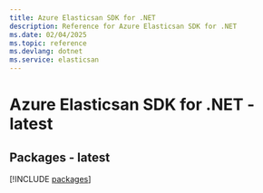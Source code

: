 ```yaml
---
title: Azure Elasticsan SDK for .NET
description: Reference for Azure Elasticsan SDK for .NET
ms.date: 02/04/2025
ms.topic: reference
ms.devlang: dotnet
ms.service: elasticsan
---
```

# Azure Elasticsan SDK for .NET - latest
## Packages - latest
[!INCLUDE [packages](elasticsan-index.md)]